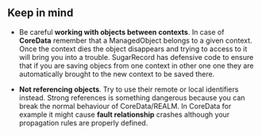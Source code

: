 ## Keep in mind
- Be careful **working with objects between contexts**. In case of **CoreData** remember that a ManagedObject belongs to a given context. Once the context dies the object disappears and trying to access to it will bring you into a trouble. SugarRecord has defensive code to ensure that if you are saving objecs from one context in other one one they are automatically brought to the new context to be saved there.

- **Not referencing objects**. Try to use their remote or local identifiers instead. Strong references is something dangerous because you can break the normal behaviour of CoreData/REALM. In CoreData for example it might cause **fault relationship** crashes although your propagation rules are properly defined.